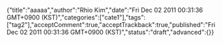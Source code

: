 {"title":"aaaaa","author":"Rhio Kim","date":"Fri Dec 02 2011 00:31:36 GMT+0900 (KST)","categories":["cate1"],"tags":["tag2"],"acceptComment":true,"acceptTrackback":true,"published":"Fri Dec 02 2011 00:31:36 GMT+0900 (KST)","status":"draft","advanced":{}}

